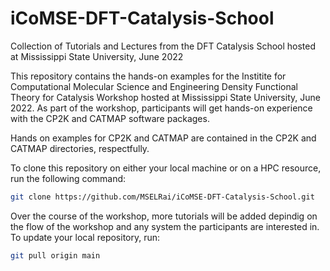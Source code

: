 # iCoMSE-DFT-Catalysis-School
Collection of Tutorials and Lectures from the DFT Catalysis School hosted at Mississippi State University, June 2022

This repository contains the hands-on examples for the Institite for Computational Molecular Science and Engineering Density Functional Theory for Catalysis Workshop hosted at Mississippi State University, June 2022. As part of the workshop, participants will get hands-on experience with the CP2K and CATMAP software packages.

Hands on examples for CP2K and CATMAP are contained in the CP2K and CATMAP directories, respectfully. 


To clone this repository on either your local machine or on a HPC resource, run the following command:

```bash
git clone https://github.com/MSELRai/iCoMSE-DFT-Catalysis-School.git
```

Over the course of the workshop, more tutorials will be added depindig on the flow of the workshop and any system the participants are interested in. To update your local repository, run:

```bash
git pull origin main
```
